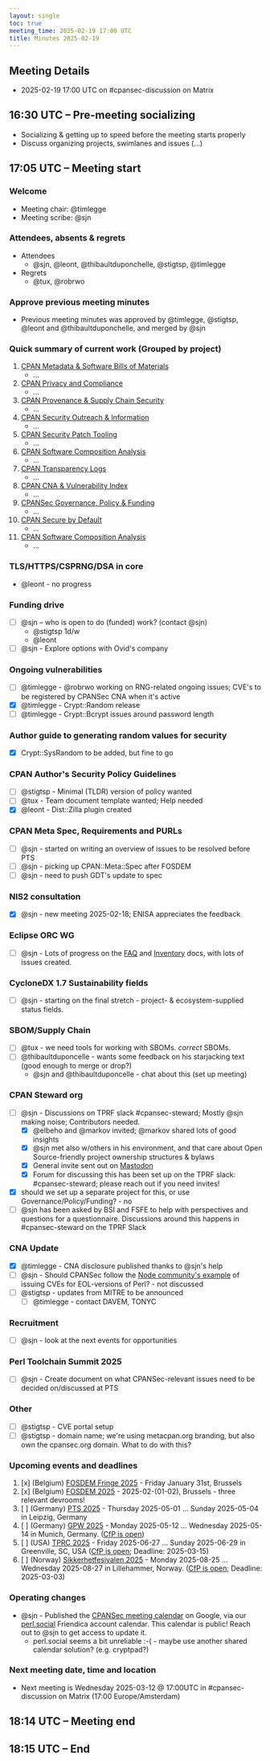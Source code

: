 ```yaml
---
layout: single
toc: true
meeting_time: 2025-02-19 17:00 UTC
title: Minutes 2025-02-19
---
```


## Meeting Details
* 2025-02-19 17:00 UTC on #cpansec-discussion on Matrix

## 16:30 UTC – Pre-meeting socializing
*   Socializing & getting up to speed before the meeting starts properly
*   Discuss organizing projects, swimlanes and issues (...)

## 17:05 UTC – Meeting start

### Welcome
*   Meeting chair: @timlegge
*   Meeting scribe: @sjn

### Attendees, absents & regrets
*   Attendees
    * @sjn, @leont, @thibaultduponchelle, @stigtsp, @timlegge
*   Regrets
    * @tux, @robrwo

### Approve previous meeting minutes
*   Previous meeting minutes was approved by @timlegge, @stigtsp, @leont and @thibaultduponchelle, and merged by @sjn

### Quick summary of current work (Grouped by project)
1.  [CPAN Metadata & Software Bills of Materials](https://github.com/orgs/CPAN-Security/projects/1)
    *   …
2.  [CPAN Privacy and Compliance](https://github.com/orgs/CPAN-Security/projects/9)
    *   …
3.  [CPAN Provenance & Supply Chain Security](https://github.com/orgs/CPAN-Security/projects/3)
    *   …
4.  [CPAN Security Outreach & Information](https://github.com/orgs/CPAN-Security/projects/12)
    *   …
5.  [CPAN Security Patch Tooling](https://github.com/orgs/CPAN-Security/projects/11)
    *   …
6.  [CPAN Software Composition Analysis](https://github.com/orgs/CPAN-Security/projects/6)
    *   …
7.  [CPAN Transparency Logs](https://github.com/orgs/CPAN-Security/projects/2)
    *   …
8.  [CPAN CNA & Vulnerability Index](https://github.com/orgs/CPAN-Security/projects/10)
    *   …
9.  [CPANSec Governance, Policy & Funding](https://github.com/orgs/CPAN-Security/projects/7)
    *   …
10. [CPAN Secure by Default](https://github.com/orgs/CPAN-Security/projects/15)
    *   …
11. [CPAN Software Composition Analysis](https://github.com/orgs/CPAN-Security/projects/6)
    *   …

### TLS/HTTPS/CSPRNG/DSA in core
- @leont - no progress

### Funding drive
- [ ] @sjn – who is open to do (funded) work? (contact @sjn)
    - @stigtsp 1d/w
    - @leont 
- [ ] @sjn - Explore options with Ovid's company

### Ongoing vulnerabilities
- [ ] @timlegge - @robrwo working on RNG-related ongoing issues; CVE's to be registered by CPANSec CNA when it's active
- [x] @timlegge - Crypt::Random release
- [ ] @timlegge - Crypt::Bcrypt issues around password length

### Author guide to generating random values for security
- [x] Crypt::SysRandom to be added, but fine to go

### CPAN Author's Security Policy Guidelines
- [ ] @stigtsp - Minimal (TLDR) version of policy wanted
- [ ] @tux - Team document template wanted; Help needed
- [x] @leont - Dist::Zilla plugin created

### CPAN Meta Spec, Requirements and PURLs
- [ ] @sjn - started on writing an overview of issues to be resolved before PTS
- [ ] @sjn - picking up CPAN::Meta::Spec after FOSDEM
- [ ] @sjn - need to push GDT's update to spec

### NIS2 consultation
- [x] @sjn - new meeting 2025-02-18; ENISA appreciates the feedback

### Eclipse ORC WG
- [ ] @sjn - Lots of progress on the [FAQ](https://github.com/orcwg/cra-hub/blob/main/faq.md) and [Inventory](https://github.com/orcwg/cra-hub/blob/main/inventory.md) docs, with lots of issues created.

### CycloneDX 1.7 Sustainability fields
- [ ] @sjn - starting on the final stretch - project- & ecosystem-supplied status fields.

### SBOM/Supply Chain
- [ ] @tux - we need tools for working with SBOMs. *correct* SBOMs.
- [ ] @thibaultduponcelle - wants some feedback on his starjacking text (good enough to merge or drop?)
  - @sjn and @thibaultduponcelle - chat about this (set up meeting)
  
### CPAN Steward org
- [ ] @sjn - Discussions on TPRF slack #cpansec-steward; Mostly @sjn making noise; Contributors needed.
  - [x] @elbeho and @markov invited; @markov shared lots of good insights
  - [x] @sjn met also w/others in his environment, and that care about Open Source-friendly project ownership structures & bylaws
  - [x] General invite sent out on [Mastodon](https://chaos.social/@sjn/114008648429337137)
  - [x] Forum for discussing this has been set up on the TPRF slack: #cpansec-steward; please reach out if you need invites!
- [x] should we set up a separate project for this, or use Governance/Policy/Funding? - no
- [ ] @sjn has been asked by BSI and FSFE to help with perspectives and questions for a questionnaire. Discussions around this happens in #cpansec-steward on the TPRF Slack

### CNA Update
- [x] @timlegge - CNA disclosure published thanks to @sjn's help
- [ ] @sjn - Should CPANSec follow the [Node community's example](https://nodejs.org/en/blog/vulnerability/upcoming-cve-for-eol-versions) of issuing CVEs for EOL-versions of Perl? - not discussed
- [ ] @stigtsp - updates from MITRE to be announced
  - [ ] @timlegge - contact DAVEM, TONYC

### Recruitment
- [ ] @sjn - look at the next events for opportunities

### Perl Toolchain Summit 2025
- [ ] @sjn - Create document on what CPANSec-relevant issues need to be decided on/discussed at PTS

### Other
- [ ] @stigtsp - CVE portal setup
- [ ] @stigtsp - domain name; we're using metacpan.org branding, but also own the cpansec.org domain. What to do with this?

### Upcoming events and deadlines
1. [x] (Belgium) [FOSDEM Fringe 2025](https://fosdem.org/2025/fringe/) - Friday January 31st, Brussels
1. [x] (Belgium) [FOSDEM 2025](https://fosdem.org/2025/) - 2025-02-(01-02), Brussels - three relevant devrooms!
1. [ ] (Germany) [PTS 2025](https://perltoolchainsummit.org/pts2025/) - Thursday 2025-05-01 … Sunday 2025-05-04 in Leipzig, Germany
1. [ ] (Germany) [GPW 2025](https://act.yapc.eu/gpw2025/) - Monday 2025-05-12 … Wednesday 2025-05-14 in Munich, Germany. ([CfP is open](https://act.yapc.eu/gpw2025/cfp.html))
1. [ ] (USA) [TPRC 2025](https://www.perl.com/article/get-ready-for-the-2025-perl-and-raku-conference/) - Friday 2025-06-27 … Sunday 2025-06-29 in Greenville, SC, USA ([CfP is open](https://www.papercall.io/tprcgsp2025); Deadline: 2025-03-15)
1. [ ] (Norway) [Sikkerhetfesivalen 2025](https://sikkerhetsfestivalen.no/) - Monday 2025-08-25 … Wednesday 2025-08-27 in Lillehammer, Norway. ([CfP is open](https://sikkerhetsfestivalen.no/alle-nyheter/2024/11/22/hvordan-skape-et-vinnende-foredrag-for-sikkerhetsfestivalen-2025); Deadline: 2025-03-03)

### Operating changes
- @sjn - Published the [CPANSec meeting calendar](https://calendar.google.com/calendar/u/0/embed?src=e4630horojrd4ivirjbfi7t0haqvcssd@import.calendar.google.com) on Google, via our [perl.social](https://perl.social) Friendica account calendar. This calendar is public! Reach out to @sjn to get access to update it.
  - perl.social seems a bit unreliable :-( - maybe use another shared calendar solution? (e.g. cryptpad?)

### Next meeting date, time and location
* Next meeting is Wednesday 2025-03-12 @ 17:00UTC in #cpansec-discussion on Matrix (17:00 Europe/Amsterdam)

## 18:14 UTC – Meeting end

## 18:15 UTC – End
